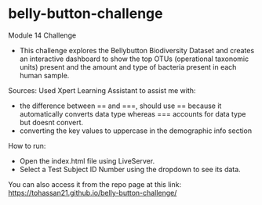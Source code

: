 # belly-button-challenge
Module 14 Challenge
- This challenge explores the Bellybutton Biodiversity Dataset and creates an interactive dashboard to show the top OTUs (operational taxonomic units) present and the amount and type of bacteria present in each human sample.

Sources:
Used Xpert Learning Assistant to assist me with:
- the difference between == and ===, should use == because it automatically converts data type whereas === accounts for data type but doesnt convert.
- converting the key values to uppercase in the demographic info section

How to run:
- Open the index.html file using LiveServer.
- Select a Test Subject ID Number using the dropdown to see its data.

You can also access it from the repo page at this link: https://tohassan21.github.io/belly-button-challenge/
